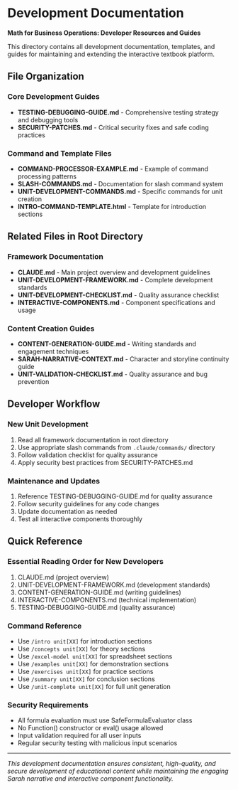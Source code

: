 # Development Documentation
**Math for Business Operations: Developer Resources and Guides**

This directory contains all development documentation, templates, and guides for maintaining and extending the interactive textbook platform.

## File Organization

### Core Development Guides
- **TESTING-DEBUGGING-GUIDE.md** - Comprehensive testing strategy and debugging tools
- **SECURITY-PATCHES.md** - Critical security fixes and safe coding practices

### Command and Template Files
- **COMMAND-PROCESSOR-EXAMPLE.md** - Example of command processing patterns
- **SLASH-COMMANDS.md** - Documentation for slash command system
- **UNIT-DEVELOPMENT-COMMANDS.md** - Specific commands for unit creation
- **INTRO-COMMAND-TEMPLATE.html** - Template for introduction sections

## Related Files in Root Directory

### Framework Documentation
- **CLAUDE.md** - Main project overview and development guidelines
- **UNIT-DEVELOPMENT-FRAMEWORK.md** - Complete development standards
- **UNIT-DEVELOPMENT-CHECKLIST.md** - Quality assurance checklist
- **INTERACTIVE-COMPONENTS.md** - Component specifications and usage

### Content Creation Guides  
- **CONTENT-GENERATION-GUIDE.md** - Writing standards and engagement techniques
- **SARAH-NARRATIVE-CONTEXT.md** - Character and storyline continuity guide
- **UNIT-VALIDATION-CHECKLIST.md** - Quality assurance and bug prevention

## Developer Workflow

### New Unit Development
1. Read all framework documentation in root directory
2. Use appropriate slash commands from `.claude/commands/` directory
3. Follow validation checklist for quality assurance
4. Apply security best practices from SECURITY-PATCHES.md

### Maintenance and Updates
1. Reference TESTING-DEBUGGING-GUIDE.md for quality assurance
2. Follow security guidelines for any code changes
3. Update documentation as needed
4. Test all interactive components thoroughly

## Quick Reference

### Essential Reading Order for New Developers
1. CLAUDE.md (project overview)
2. UNIT-DEVELOPMENT-FRAMEWORK.md (development standards)
3. CONTENT-GENERATION-GUIDE.md (writing guidelines)
4. INTERACTIVE-COMPONENTS.md (technical implementation)
5. TESTING-DEBUGGING-GUIDE.md (quality assurance)

### Command Reference
- Use `/intro unit[XX]` for introduction sections
- Use `/concepts unit[XX]` for theory sections  
- Use `/excel-model unit[XX]` for spreadsheet sections
- Use `/examples unit[XX]` for demonstration sections
- Use `/exercises unit[XX]` for practice sections
- Use `/summary unit[XX]` for conclusion sections
- Use `/unit-complete unit[XX]` for full unit generation

### Security Requirements
- All formula evaluation must use SafeFormulaEvaluator class
- No Function() constructor or eval() usage allowed
- Input validation required for all user inputs
- Regular security testing with malicious input scenarios

---

*This development documentation ensures consistent, high-quality, and secure development of educational content while maintaining the engaging Sarah narrative and interactive component functionality.*